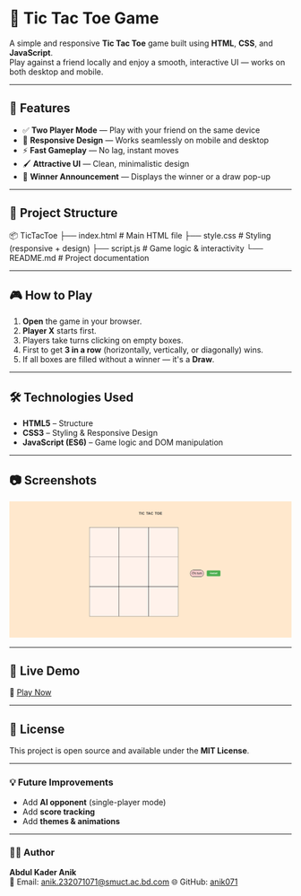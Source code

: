 # 🎯 Tic Tac Toe Game

A simple and responsive **Tic Tac Toe** game built using **HTML**, **CSS**, and **JavaScript**.  
Play against a friend locally and enjoy a smooth, interactive UI — works on both desktop and mobile.

---

## 📌 Features

- ✅ **Two Player Mode** — Play with your friend on the same device  
- 🎨 **Responsive Design** — Works seamlessly on mobile and desktop  
- ⚡ **Fast Gameplay** — No lag, instant moves  
- 🖌 **Attractive UI** — Clean, minimalistic design  
- 📢 **Winner Announcement** — Displays the winner or a draw pop-up  

---

## 📂 Project Structure

📦 TicTacToe
├── index.html # Main HTML file
├── style.css # Styling (responsive + design)
├── script.js # Game logic & interactivity
└── README.md # Project documentation


---

## 🎮 How to Play

1. **Open** the game in your browser.  
2. **Player X** starts first.  
3. Players take turns clicking on empty boxes.  
4. First to get **3 in a row** (horizontally, vertically, or diagonally) wins.  
5. If all boxes are filled without a winner — it's a **Draw**.  

---

## 🛠 Technologies Used

- **HTML5** – Structure  
- **CSS3** – Styling & Responsive Design  
- **JavaScript (ES6)** – Game logic and DOM manipulation  

---

## 📷 Screenshots

![](image.png)

---

## 🚀 Live Demo

🔗 [Play Now](https://anik071.github.io/tic-tac-toe/)  

---

## 📜 License

This project is open source and available under the **MIT License**.

---

### 💡 Future Improvements
- Add **AI opponent** (single-player mode)
- Add **score tracking**
- Add **themes & animations**

---

### 👨‍💻 Author
**Abdul Kader Anik**  
📧 Email: anik.232071071@smuct.ac.bd.com
🌐 GitHub: [anik071](https://github.com/anik071)
